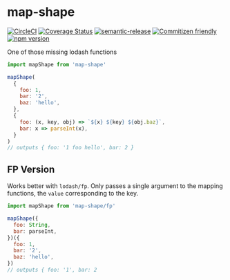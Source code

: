 # map-shape

[![CircleCI](https://circleci.com/gh/jcoreio/map-shape.svg?style=svg)](https://circleci.com/gh/jcoreio/map-shape)
[![Coverage Status](https://codecov.io/gh/jcoreio/map-shape/branch/master/graph/badge.svg)](https://codecov.io/gh/jcoreio/map-shape)
[![semantic-release](https://img.shields.io/badge/%20%20%F0%9F%93%A6%F0%9F%9A%80-semantic--release-e10079.svg)](https://github.com/semantic-release/semantic-release)
[![Commitizen friendly](https://img.shields.io/badge/commitizen-friendly-brightgreen.svg)](http://commitizen.github.io/cz-cli/)
[![npm version](https://badge.fury.io/js/map-shape.svg)](https://badge.fury.io/js/map-shape)

One of those missing lodash functions

```js
import mapShape from 'map-shape'

mapShape(
  {
    foo: 1,
    bar: '2',
    baz: 'hello',
  },
  {
    foo: (x, key, obj) => `${x} ${key} ${obj.baz}`,
    bar: x => parseInt(x),
  }
)
// outputs { foo: '1 foo hello', bar: 2 }
```

## FP Version

Works better with `lodash/fp`. Only passes a single argument to the mapping functions,
the `value` corresponding to the key.

```js
import mapShape from 'map-shape/fp'

mapShape({
  foo: String,
  bar: parseInt,
})({
  foo: 1,
  bar: '2',
  baz: 'hello',
})
// outputs { foo: '1', bar: 2
```
